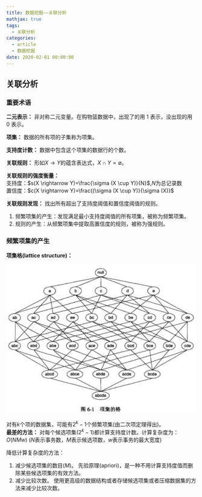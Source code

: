 ```yaml
---
title: 数据挖掘——关联分析
mathjax: true
tags:
  - 关联分析
categories:
  - article
  - 数据挖掘
date: 2020-02-01 00:00:00
---
```


## 关联分析

### 重要术语

**二元表示：**
非对称二元变量。在购物篮数据中，出现了的用 1 表示，没出现的用 0 表示。

**项集：**
数据的所有项的子集称为项集。

**支持度计数：**
数据中包含这个项集的数据行的个数。

**关联规则：**
形如$X \rightarrow Y$的蕴含表达式，$X \cap Y = \emptyset$。

**关联规则的强度衡量：**  
支持度：$s(X \rightarrow Y)=\frac{\sigma (X \cup Y)}{N}$,$N$为总记录数  
置信度：$c(X \rightarrow Y)=\frac{(\sigma (X \cup Y)}{\sigma (X)}$

**关联规则发现：**
找出所有超出了支持度阈值和置信度阈值的规则。

1. 频繁项集的产生：发现满足最小支持度阈值的所有项集，被称为频繁项集。
2. 规则的产生：从频繁项集中提取高置信度的规则，被称为强规则。

### 频繁项集的产生

**项集格(lattice structure)：**

![picture 1](../../../assets/%E6%95%B0%E6%8D%AE%E6%8C%96%E6%8E%98/%E6%95%B0%E6%8D%AE%E6%8C%96%E6%8E%98-%E5%85%B3%E8%81%94%E5%88%86%E6%9E%90/74c4e14f04dbea6655da3cb716f11e92e27f7224f68da0ba92808ffc50ce66d0.png)

对有$k$个项的数据集，可能有$2^k-1$个频繁项集(由二次项定理得出)。  
**最差的方法：**
对每个候选项集($2^k-1$)都计算支持度计数。计算复杂度为：$O(NMw)$ ($N$表示事务数，$M$表示候选项数，$w$表示事务的最大宽度)

降低计算复杂度的方法：

1. 减少候选项集的数目($M$)。
   先验原理(apriori)，是一种不用计算支持度值而删除某些候选项集的有效方法。
2. 减少比较次数。
   使用更高级的数据结构或者存储候选项集或者压缩数据集的方法来减少比较次数。

